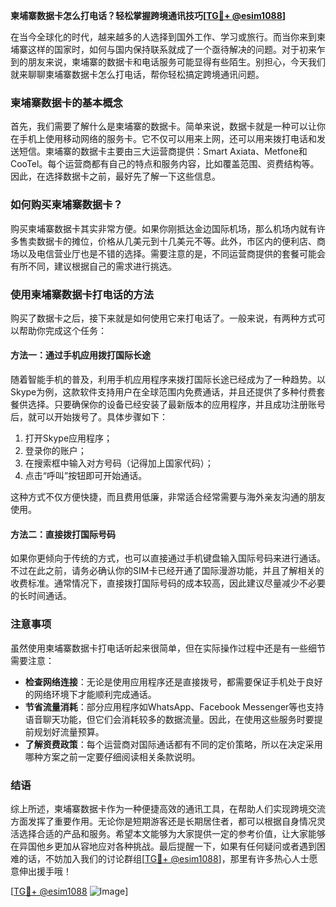 **柬埔寨数据卡怎么打电话？轻松掌握跨境通讯技巧[[TG💪+ @esim1088](https://t.me/s/esim1088)]**

在当今全球化的时代，越来越多的人选择到国外工作、学习或旅行。而当你来到柬埔寨这样的国家时，如何与国内保持联系就成了一个亟待解决的问题。对于初来乍到的朋友来说，柬埔寨的数据卡和电话服务可能显得有些陌生。别担心，今天我们就来聊聊柬埔寨数据卡怎么打电话，帮你轻松搞定跨境通讯问题。

### 柬埔寨数据卡的基本概念

首先，我们需要了解什么是柬埔寨的数据卡。简单来说，数据卡就是一种可以让你在手机上使用移动网络的服务卡。它不仅可以用来上网，还可以用来拨打电话和发送短信。柬埔寨的数据卡主要由三大运营商提供：Smart Axiata、Metfone和CooTel。每个运营商都有自己的特点和服务内容，比如覆盖范围、资费结构等。因此，在选择数据卡之前，最好先了解一下这些信息。

### 如何购买柬埔寨数据卡？

购买柬埔寨数据卡其实非常方便。如果你刚抵达金边国际机场，那么机场内就有许多售卖数据卡的摊位，价格从几美元到十几美元不等。此外，市区内的便利店、商场以及电信营业厅也是不错的选择。需要注意的是，不同运营商提供的套餐可能会有所不同，建议根据自己的需求进行挑选。

### 使用柬埔寨数据卡打电话的方法

购买了数据卡之后，接下来就是如何使用它来打电话了。一般来说，有两种方式可以帮助你完成这个任务：

#### 方法一：通过手机应用拨打国际长途

随着智能手机的普及，利用手机应用程序来拨打国际长途已经成为了一种趋势。以Skype为例，这款软件支持用户在全球范围内免费通话，并且还提供了多种付费套餐供选择。只要确保你的设备已经安装了最新版本的应用程序，并且成功注册账号后，就可以开始拨号了。具体步骤如下：

1. 打开Skype应用程序；
2. 登录你的账户；
3. 在搜索框中输入对方号码（记得加上国家代码）；
4. 点击“呼叫”按钮即可开始通话。

这种方式不仅方便快捷，而且费用低廉，非常适合经常需要与海外亲友沟通的朋友使用。

#### 方法二：直接拨打国际号码

如果你更倾向于传统的方式，也可以直接通过手机键盘输入国际号码来进行通话。不过在此之前，请务必确认你的SIM卡已经开通了国际漫游功能，并且了解相关的收费标准。通常情况下，直接拨打国际号码的成本较高，因此建议尽量减少不必要的长时间通话。

### 注意事项

虽然使用柬埔寨数据卡打电话听起来很简单，但在实际操作过程中还是有一些细节需要注意：

- **检查网络连接**：无论是使用应用程序还是直接拨号，都需要保证手机处于良好的网络环境下才能顺利完成通话。
- **节省流量消耗**：部分应用程序如WhatsApp、Facebook Messenger等也支持语音聊天功能，但它们会消耗较多的数据流量。因此，在使用这些服务时要提前规划好流量预算。
- **了解资费政策**：每个运营商对国际通话都有不同的定价策略，所以在决定采用哪种方案之前一定要仔细阅读相关条款说明。

### 结语

综上所述，柬埔寨数据卡作为一种便捷高效的通讯工具，在帮助人们实现跨境交流方面发挥了重要作用。无论你是短期游客还是长期居住者，都可以根据自身情况灵活选择合适的产品和服务。希望本文能够为大家提供一定的参考价值，让大家能够在异国他乡更加从容地应对各种挑战。最后提醒一下，如果有任何疑问或者遇到困难的话，不妨加入我们的讨论群组[[TG💪+ @esim1088](https://t.me/s/esim1088)]，那里有许多热心人士愿意伸出援手哦！

[[TG💪+ @esim1088](https://t.me/s/esim1088) ![Image](https://i.postimg.cc/4NQfJmqS/Snipaste-2025-05-13-00-14-12.png)]